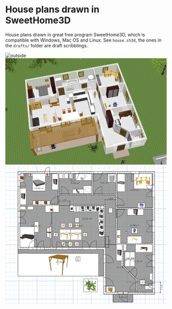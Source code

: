 # House plans drawn in SweetHome3D

House plans drawn in great free program SweetHome3D, which is compatible with Windows, Mac OS and Linux.
See `house.sh3d`, the ones in the `drafts/` folder are draft scribblings.

![outside](https://raw.githubusercontent.com/xTrinch/sweethome3d-house-plans/master/ouside.png)
![ground floor](https://raw.githubusercontent.com/xTrinch/sweethome3d-house-plans/master/ground-floor.png)
![floor plan](https://raw.githubusercontent.com/xTrinch/sweethome3d-house-plans/master/floor-plan.png)
